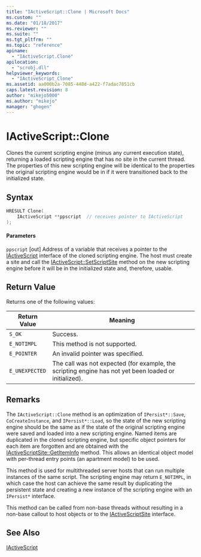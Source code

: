```yaml
---
title: "IActiveScript::Clone | Microsoft Docs"
ms.custom: ""
ms.date: "01/18/2017"
ms.reviewer: ""
ms.suite: ""
ms.tgt_pltfrm: ""
ms.topic: "reference"
apiname:
  - "IActiveScript.Clone"
apilocation:
  - "scrobj.dll"
helpviewer_keywords:
  - "IActiveScript_Clone"
ms.assetid: aa000b2a-7085-448d-a422-f7adac7851cb
caps.latest.revision: 8
author: "mikejo5000"
ms.author: "mikejo"
manager: "ghogen"
---
```

# IActiveScript::Clone
Clones the current scripting engine (minus any current execution state), returning a loaded scripting engine that has no site in the current thread. The properties of this new scripting engine will be identical to the properties the original scripting engine would be in if it were transitioned back to the initialized state.

## Syntax

```cpp
HRESULT Clone(
    IActiveScript **ppscript  // receives pointer to IActiveScript
);
```

#### Parameters
 `ppscript`
 [out] Address of a variable that receives a pointer to the [IActiveScript](../../winscript/reference/iactivescript.md) interface of the cloned scripting engine. The host must create a site and call the [IActiveScript::SetScriptSite](../../winscript/reference/iactivescript-setscriptsite.md) method on the new scripting engine before it will be in the initialized state and, therefore, usable.

## Return Value
 Returns one of the following values:

|Return Value|Meaning|
|------------------|-------------|
|`S_OK`|Success.|
|`E_NOTIMPL`|This method is not supported.|
|`E_POINTER`|An invalid pointer was specified.|
|`E_UNEXPECTED`|The call was not expected (for example, the scripting engine has not yet been loaded or initialized).|

## Remarks
 The `IActiveScript::Clone` method is an optimization of `IPersist*::Save`, `CoCreateInstance`, and `IPersist*::Load`, so the state of the new scripting engine should be the same as if the state of the original scripting engine were saved and loaded into a new scripting engine. Named items are duplicated in the cloned scripting engine, but specific object pointers for each item are forgotten and are obtained with the [IActiveScriptSite::GetItemInfo](../../winscript/reference/iactivescriptsite-getiteminfo.md) method. This allows an identical object model with per-thread entry points (an apartment model) to be used.

 This method is used for multithreaded server hosts that can run multiple instances of the same script. The scripting engine may return `E_NOTIMPL`, in which case the host can achieve the same result by duplicating the persistent state and creating a new instance of the scripting engine with an `IPersist*` interface.

 This method can be called from non-base threads without resulting in a non-base callout to host objects or to the [IActiveScriptSite](../../winscript/reference/iactivescriptsite.md) interface.

## See Also
 [IActiveScript](../../winscript/reference/iactivescript.md)